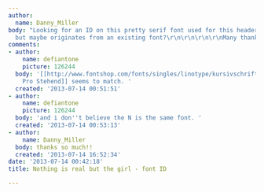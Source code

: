 ```yaml
---
author:
  name: Danny_Miller
body: "Looking for an ID on this pretty serif font used for this header. Looks custom
  but maybe originates from an existing font?\r\n\r\n\r\n\r\nMany thanks in advance,\r\nDanny[img:sites/default/files/old-images/748738379721_Jc0dX4Ko_l_4801.jpg]"
comments:
- author:
    name: defiantone
    picture: 126244
  body: '[[http://www.fontshop.com/fonts/singles/linotype/kursivschrift_pro_stehend/|Kursivschrift
    Pro Stehend]] seems to match. '
  created: '2013-07-14 00:51:51'
- author:
    name: defiantone
    picture: 126244
  body: 'and i don''t believe the N is the same font. '
  created: '2013-07-14 00:53:13'
- author:
    name: Danny_Miller
  body: thanks so much!!
  created: '2013-07-14 16:52:34'
date: '2013-07-14 00:42:18'
title: Nothing is real but the girl - font ID

---
```

